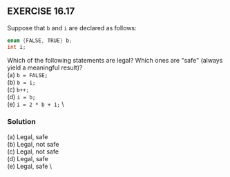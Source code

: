 ## EXERCISE 16.17
Suppose that `b` and `i` are declared as follows:
```c
enum {FALSE, TRUE} b;
int i;
```
Which of the following statements are legal? Which ones are "safe" (always yield a meaningful result)? \
(a) `b = FALSE;` \
(b) `b = i;` \
(c) `b++;` \
(d) `i = b;` \
(e) `i = 2 * b + 1;` \

### Solution
(a) Legal, safe \
(b) Legal, not safe \
(c) Legal, not safe \
(d) Legal, safe \
(e) Legal, safe \
